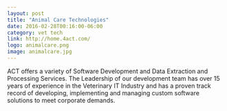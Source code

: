 ```yaml
---
layout: post
title: "Animal Care Technologies"
date: 2016-02-28T00:16:00-06:00
category: vet tech
link: http://home.4act.com/
logo: animalcare.png
image: animalcare.jpg
---
```

ACT offers a variety of Software Development and Data Extraction and Processing Services. The Leadership of our development team has over 15 years of experience in the Veterinary IT Industry and has a proven track record of developing, implementing and managing custom software solutions to meet corporate demands.

